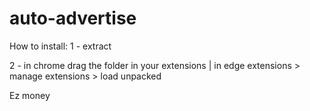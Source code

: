 # auto-advertise

How to install:
1 - extract

2 - in chrome drag the folder in your extensions | in edge extensions > manage extensions > load unpacked

Ez money
